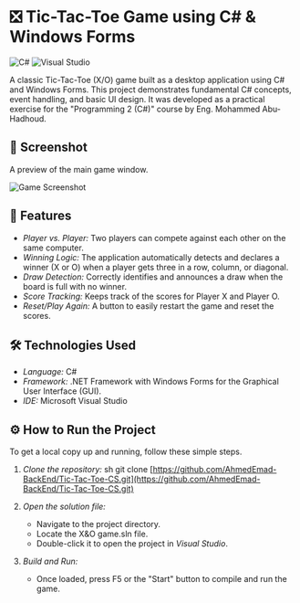 # ❎ Tic-Tac-Toe Game using C# & Windows Forms

![C#](https://img.shields.io/badge/C%23-239120?style=for-the-badge&logo=c-sharp&logoColor=white)
![Visual Studio](https://img.shields.io/badge/Visual%20Studio-5C2D91?style=for-the-badge&logo=visual%20studio&logoColor=white)

A classic Tic-Tac-Toe (X/O) game built as a desktop application using C# and Windows Forms. This project demonstrates fundamental C# concepts, event handling, and basic UI design. It was developed as a practical exercise for the "Programming 2 (C#)" course by Eng. Mohammed Abu-Hadhoud.

## 📸 Screenshot

A preview of the main game window.

![Game Screenshot](URL_للصورة_هنا_استبدلني)

## 🚀 Features

* *Player vs. Player:* Two players can compete against each other on the same computer.
* *Winning Logic:* The application automatically detects and declares a winner (X or O) when a player gets three in a row, column, or diagonal.
* *Draw Detection:* Correctly identifies and announces a draw when the board is full with no winner.
* *Score Tracking:* Keeps track of the scores for Player X and Player O.
* *Reset/Play Again:* A button to easily restart the game and reset the scores.

## 🛠 Technologies Used

* *Language:* C#
* *Framework:* .NET Framework with Windows Forms for the Graphical User Interface (GUI).
* *IDE:* Microsoft Visual Studio

## ⚙ How to Run the Project

To get a local copy up and running, follow these simple steps.

1.  *Clone the repository:*
    sh
    git clone [https://github.com/AhmedEmad-BackEnd/Tic-Tac-Toe-CS.git](https://github.com/AhmedEmad-BackEnd/Tic-Tac-Toe-CS.git)
    
2.  *Open the solution file:*
    * Navigate to the project directory.
    * Locate the X&O game.sln file.
    * Double-click it to open the project in *Visual Studio*.
3.  *Build and Run:*
    * Once loaded, press F5 or the "Start" button to compile and run the game.
